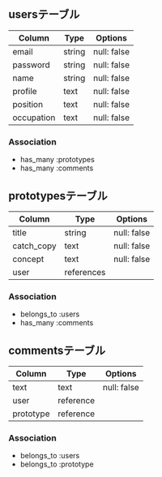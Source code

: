 ## usersテーブル

| Column      | Type         | Options     |
| ----------- | ------------ | ------------|
| email       | string       | null: false |
| password    | string       | null: false |
| name        | string       | null: false |
| profile     | text         | null: false |
| position    | text         | null: false |
| occupation  | text         | null: false |

### Association

- has_many :prototypes
- has_many :comments


## prototypesテーブル

| Column      | Type         | Options     |
| ----------- | ------------ | ------------|
| title       | string       | null: false |
| catch_copy  | text         | null: false |
| concept     | text         | null: false |
| user        | references   |             |

### Association

- belongs_to :users
- has_many :comments

## commentsテーブル

| Column      | Type         | Options     |
| ----------- | ------------ | ------------|
| text        | text         | null: false |
| user        | reference    |             |
| prototype   | reference    |             |

### Association

- belongs_to :users
- belongs_to :prototype